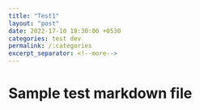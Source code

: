 ```yaml
---
title: "Test1"
layout: "post"
date: 2022-17-10 18:30:00 +0530
categories: test dev
permalink: /:categories
excerpt_separator: <!--more-->
---
```


# Sample test markdown file
